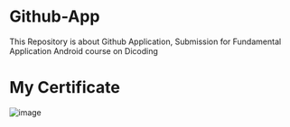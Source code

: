 # Github-App
This Repository is about Github Application, Submission for Fundamental Application Android course on Dicoding
# My Certificate
![image](https://user-images.githubusercontent.com/53173495/91982166-0c712980-ed54-11ea-92f5-a0a1be85ab04.png)
